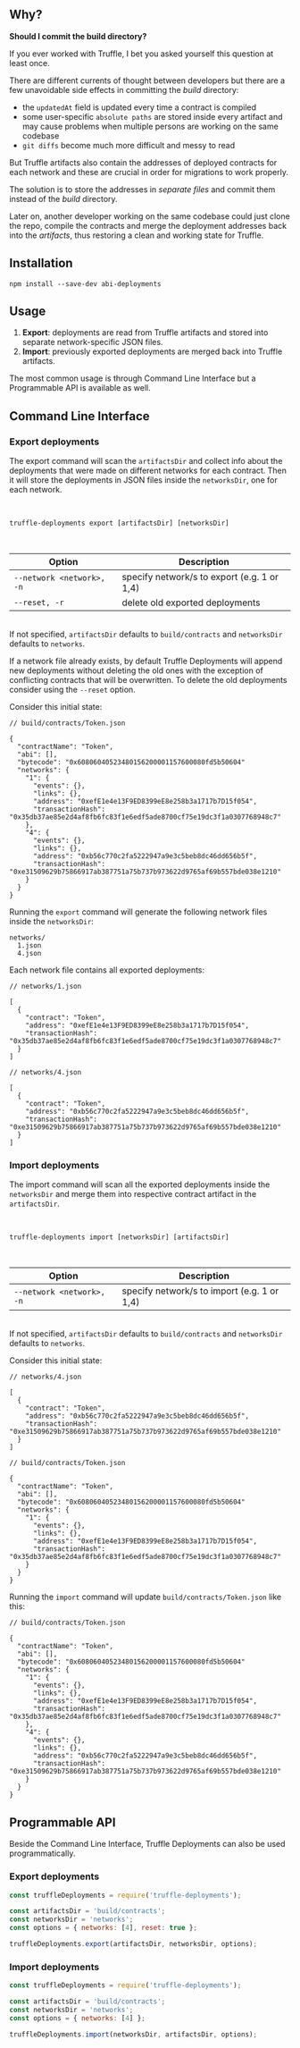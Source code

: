 ## Why?

**Should I commit the build directory?**

If you ever worked with Truffle, I bet you asked yourself this question at least
once.

There are different currents of thought between developers but there are a few
unavoidable side effects in committing the _build_ directory:

- the `updatedAt` field is updated every time a contract is compiled
- some user-specific `absolute paths` are stored inside every artifact and may
  cause problems when multiple persons are working on the same codebase
- `git diffs` become much more difficult and messy to read

But Truffle artifacts also contain the addresses of deployed contracts for each
network and these are crucial in order for migrations to work properly.

The solution is to store the addresses in _separate files_ and commit them
instead of the _build_ directory.

Later on, another developer working on the same codebase could just clone the
repo, compile the contracts and merge the deployment addresses back into the
_artifacts_, thus restoring a clean and working state for Truffle.

## Installation

```
npm install --save-dev abi-deployments
```

## Usage

1. **Export**: deployments are read from Truffle artifacts and stored into
   separate network-specific JSON files.
2. **Import**: previously exported deployments are merged back into Truffle
   artifacts.

The most common usage is through Command Line Interface but a Programmable API
is available as well.

## Command Line Interface

### Export deployments

The export command will scan the `artifactsDir` and collect info about the
deployments that were made on different networks for each contract. Then it will
store the deployments in JSON files inside the `networksDir`, one for each
network.

<br>

```
truffle-deployments export [artifactsDir] [networksDir]
```

<br>

| Option                    | Description                                 |
| ------------------------- | ------------------------------------------- |
| `--network <network>, -n` | specify network/s to export (e.g. 1 or 1,4) |
| `--reset, -r`             | delete old exported deployments             |

\
If not specified, `artifactsDir` defaults to `build/contracts` and `networksDir`
defaults to `networks`.

If a network file already exists, by default Truffle Deployments will append new
deployments without deleting the old ones with the exception of conflicting
contracts that will be overwritten. To delete the old deployments consider using
the `--reset` option.

Consider this initial state:

```jsonc
// build/contracts/Token.json

{
  "contractName": "Token",
  "abi": [],
  "bytecode": "0x60806040523480156200001157600080fd5b50604"
  "networks": {
    "1": {
      "events": {},
      "links": {},
      "address": "0xefE1e4e13F9ED8399eE8e258b3a1717b7D15f054",
      "transactionHash": "0x35db37ae85e2d4af8fb6fc83f1e6edf5ade8700cf75e19dc3f1a0307768948c7"
    },
    "4": {
      "events": {},
      "links": {},
      "address": "0xb56c770c2fa5222947a9e3c5beb8dc46dd656b5f",
      "transactionHash": "0xe31509629b75866917ab387751a75b737b973622d9765af69b557bde038e1210"
    }
  }
}
```

Running the `export` command will generate the following network files inside
the `networksDir`:

```
networks/
  1.json
  4.json
```

Each network file contains all exported deployments:

```jsonc
// networks/1.json

[
  {
    "contract": "Token",
    "address": "0xefE1e4e13F9ED8399eE8e258b3a1717b7D15f054",
    "transactionHash": "0x35db37ae85e2d4af8fb6fc83f1e6edf5ade8700cf75e19dc3f1a0307768948c7"
  }
]
```

```jsonc
// networks/4.json

[
  {
    "contract": "Token",
    "address": "0xb56c770c2fa5222947a9e3c5beb8dc46dd656b5f",
    "transactionHash": "0xe31509629b75866917ab387751a75b737b973622d9765af69b557bde038e1210"
  }
]
```

### Import deployments

The import command will scan all the exported deployments inside the
`networksDir` and merge them into respective contract artifact in the
`artifactsDir`.

<br>

```
truffle-deployments import [networksDir] [artifactsDir]
```

<br>

| Option                    | Description                                 |
| ------------------------- | ------------------------------------------- |
| `--network <network>, -n` | specify network/s to import (e.g. 1 or 1,4) |

\
If not specified, `artifactsDir` defaults to `build/contracts` and `networksDir`
defaults to `networks`.

Consider this initial state:

```jsonc
// networks/4.json

[
  {
    "contract": "Token",
    "address": "0xb56c770c2fa5222947a9e3c5beb8dc46dd656b5f",
    "transactionHash": "0xe31509629b75866917ab387751a75b737b973622d9765af69b557bde038e1210"
  }
]
```

```jsonc
// build/contracts/Token.json

{
  "contractName": "Token",
  "abi": [],
  "bytecode": "0x60806040523480156200001157600080fd5b50604"
  "networks": {
    "1": {
      "events": {},
      "links": {},
      "address": "0xefE1e4e13F9ED8399eE8e258b3a1717b7D15f054",
      "transactionHash": "0x35db37ae85e2d4af8fb6fc83f1e6edf5ade8700cf75e19dc3f1a0307768948c7"
    }
  }
}
```

Running the `import` command will update `build/contracts/Token.json` like this:

```jsonc
// build/contracts/Token.json

{
  "contractName": "Token",
  "abi": [],
  "bytecode": "0x60806040523480156200001157600080fd5b50604"
  "networks": {
    "1": {
      "events": {},
      "links": {},
      "address": "0xefE1e4e13F9ED8399eE8e258b3a1717b7D15f054",
      "transactionHash": "0x35db37ae85e2d4af8fb6fc83f1e6edf5ade8700cf75e19dc3f1a0307768948c7"
    },
    "4": {
      "events": {},
      "links": {},
      "address": "0xb56c770c2fa5222947a9e3c5beb8dc46dd656b5f",
      "transactionHash": "0xe31509629b75866917ab387751a75b737b973622d9765af69b557bde038e1210"
    }
  }
}
```

## Programmable API

Beside the Command Line Interface, Truffle Deployments can also be used
programmatically.

### Export deployments

```javascript
const truffleDeployments = require('truffle-deployments');

const artifactsDir = 'build/contracts';
const networksDir = 'networks';
const options = { networks: [4], reset: true };

truffleDeployments.export(artifactsDir, networksDir, options);
```

### Import deployments

```javascript
const truffleDeployments = require('truffle-deployments');

const artifactsDir = 'build/contracts';
const networksDir = 'networks';
const options = { networks: [4] };

truffleDeployments.import(networksDir, artifactsDir, options);
```
